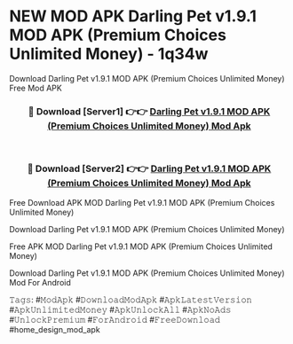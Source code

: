 # NEW MOD APK Darling Pet v1.9.1 MOD APK (Premium Choices Unlimited Money) - 1q34w
Download Darling Pet v1.9.1 MOD APK (Premium Choices Unlimited Money) Free Mod APK

<div align="center">
<h3>🔴 Download [Server1] 👉👉 <a href="https://apk-comot.site?title=Darling_Pet_v1.9.1_MOD_APK_(Premium_Choices_Unlimited_Money)">Darling Pet v1.9.1 MOD APK (Premium Choices Unlimited Money) Mod Apk</a></h3><br>

<h3>🔴 Download [Server2] 👉👉 <a href="https://apk-comot.site?title=Darling_Pet_v1.9.1_MOD_APK_(Premium_Choices_Unlimited_Money)">Darling Pet v1.9.1 MOD APK (Premium Choices Unlimited Money) Mod Apk</a></h3>
</div>


Free Download APK MOD Darling Pet v1.9.1 MOD APK (Premium Choices Unlimited Money)

Download Darling Pet v1.9.1 MOD APK (Premium Choices Unlimited Money) 

Free APK MOD Darling Pet v1.9.1 MOD APK (Premium Choices Unlimited Money) 

Download Darling Pet v1.9.1 MOD APK (Premium Choices Unlimited Money) Mod For Android

𝚃𝚊𝚐𝚜: #𝙼𝚘𝚍𝙰𝚙𝚔 #𝙳𝚘𝚠𝚗𝚕𝚘𝚊𝚍𝙼𝚘𝚍𝙰𝚙𝚔 #𝙰𝚙𝚔𝙻𝚊𝚝𝚎𝚜𝚝𝚅𝚎𝚛𝚜𝚒𝚘𝚗 #𝙰𝚙𝚔𝚄𝚗𝚕𝚒𝚖𝚒𝚝𝚎𝚍𝙼𝚘𝚗𝚎𝚢 #𝙰𝚙𝚔𝚄𝚗𝚕𝚘𝚌𝚔𝙰𝚕𝚕 #𝙰𝚙𝚔𝙽𝚘𝙰𝚍𝚜 #𝚄𝚗𝚕𝚘𝚌𝚔𝙿𝚛𝚎𝚖𝚒𝚞𝚖 #𝙵𝚘𝚛𝙰𝚗𝚍𝚛𝚘𝚒𝚍 #𝙵𝚛𝚎𝚎𝙳𝚘𝚠𝚗𝚕𝚘𝚊𝚍 #home_design_mod_apk